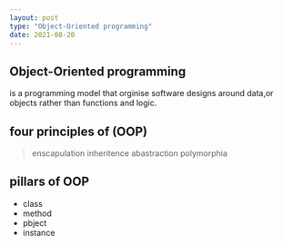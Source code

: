 ```yaml
---
layout: post
type: "Object-Oriented programming"
date: 2021-08-20
---
```

## Object-Oriented programming

is a programming model that orginise software designs around data,or objects rather than functions and logic.

## four principles of (OOP)
>enscapulation
>inheritence 
>abastraction
>polymorphia

## pillars of OOP 
* class
* method
* pbject 
* instance